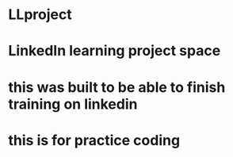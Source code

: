 # LLproject
# LinkedIn learning project space
# this was built to be able to finish training on linkedin
# this is for practice coding
